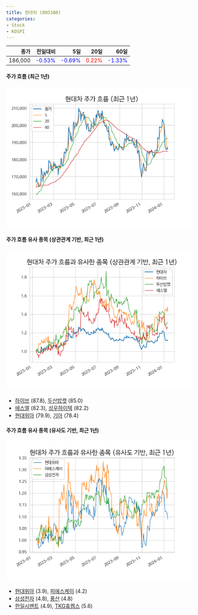 ```yaml
---
title: 현대차 (005380)
categories:
- Stock
- KOSPI
---
```


|종가|전일대비|5일|20일|60일|
|---:|-------:|--:|---:|---:|
|186,000|<span style="color: blue">-0.53%</span>|<span style="color: blue">-0.69%</span>|<span style="color: red">0.22%</span>|<span style="color: blue">-1.33%</span>|

<!-- more -->

#### 주가 흐름 (최근 1년)
![005380](/assets/images/stock/005380.png)


#### 주가 흐름 유사 종목 (상관관계 기반, 최근 1년)
![005380](/assets/images/stock/005380_corr.png)
- [하이브](/352820/) (87.8), [두산밥캣](/241560/) (85.0)
- [에스엘](/005850/) (82.3), [성우하이텍](/015750/) (82.2)
- [현대위아](/011210/) (79.9), [기아](/000270/) (78.4)


#### 주가 흐름 유사 종목 (유사도 기반, 최근 1년)
![005380](/assets/images/stock/005380_sim.png)
- [현대위아](/011210/) (3.9), [피에스케이](/319660/) (4.2)
- [삼성전자](/005930/) (4.8), [풍산](/103140/) (4.8)
- [한일시멘트](/300720/) (4.9), [TKG휴켐스](/069260/) (5.6)